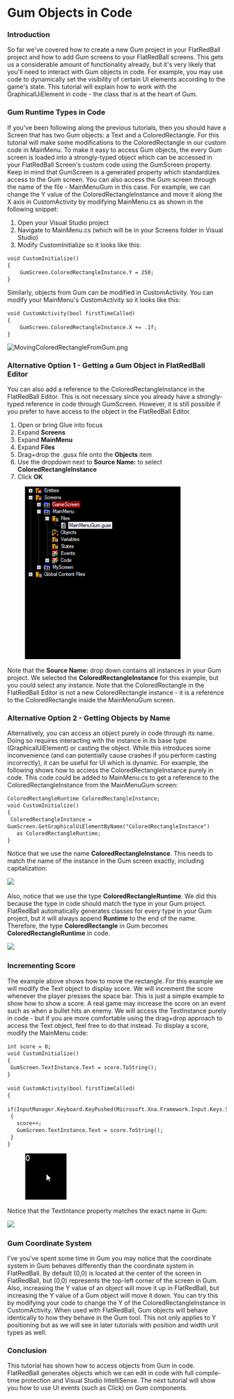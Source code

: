 # Gum Objects in Code

### Introduction

So far we've covered how to create a new Gum project in your FlatRedBall project and how to add Gum screens to your FlatRedBall screens. This gets us a considerable amount of functionality already, but it's very likely that you'll need to interact with Gum objects in code. For example, you may use code to dynamically set the visibility of certain UI elements according to the game's state. This tutorial will explain how to work with the GraphicalUiElement in code - the class that is at the heart of Gum.

### Gum Runtime Types in Code

If you've been following along the previous tutorials, then you should have a Screen that has two Gum objects: a Text and a ColoredRectangle. For this tutorial will make some modifications to the ColoredRectangle in our custom code in MainMenu. To make it easy to access Gum objects, the every Gum screen is loaded into a strongly-typed object which can be accessed in your FlatRedBall Screen's custom code using the GumScreen property. Keep in mind that GumScreen is a generated property which standardizes access to the Gum screen. You can also access the Gum screen through the name of the file - MainMenuGum in this case. For example, we can change the Y value of the ColoredRectangleInstance and move it along the X axis in CustomActivity by modifying MainMenu.cs as shown in the following snippet:

1. Open your Visual Studio project
2. Navigate to MainMenu.cs (which will be in your Screens folder in Visual Studio)
3. Modify CustomInitialize so it looks like this:

```
void CustomInitialize()
{
    GumScreen.ColoredRectangleInstance.Y = 250;
}
```

Similarly, objects from Gum can be modified in CustomActivity. You can modify your MainMenu's CustomActivity so it looks like this:

```
void CustomActivity(bool firstTimeCalled)
{
    GumScreen.ColoredRectangleInstance.X += .1f;
}
```

![MovingColoredRectangleFromGum.png](../../media/migrated\_media-MovingColoredRectangleFromGum.png)

### Alternative Option 1 - Getting a Gum Object in FlatRedBall Editor

You can also add a reference to the ColoredRectangleInstance in the FlatRedBall Editor. This is not necessary since you already have a strongly-typed reference in code through GumScreen. However, it is still possible if you prefer to have access to the object in the FlatRedBall Editor.

1. Open or bring Glue into focus
2. Expand **Screens**
3. Expand **MainMenu**
4. Expand **Files**
5. Drag+drop the .gusx file onto the **Objects** item
6. Use the dropdown next to **Source Name:** to select **ColoredRectangleInstance**
7. Click **OK**

<figure><img src="../../media/2016-01-2019-02-28_22-30-55.gif" alt=""><figcaption></figcaption></figure>

Note that the **Source Name:** drop down contains all instances in your Gum project. We selected the **ColoredRectangleInstance** for this example, but you could select any instance. Note that the ColoredRectangle in the FlatRedBall Editor is not a new ColoredRectangle instance - it is a reference to the ColoredRectangle inside the MainMenuGum screen.

### Alternative Option 2 - Getting Objects by Name

Alternatively, you can access an object purely in code through its name. Doing so requires interacting with the instance in its base type (GraphicalUiElement) or casting the object. While this introduces some inconvenience (and can potentially cause crashes if you perform casting incorrectly), it can be useful for UI which is dynamic. For example, the following shows how to acciess the ColoredRectangleInstance purely in code. This code could be added to MainMenu.cs to get a reference to the ColoredRectangleInstance from the MainMenuGum screen:

```
ColoredRectangleRuntime ColoredRectangleInstance;
void CustomInitialize()
{
 ColoredRectangleInstance = GumScreen.GetGraphicalUiElementByName("ColoredRectangleInstance")
   as ColoredRectangleRuntime;
}
```

Notice that we use the name **ColoredRectangleInstance**. This needs to match the name of the instance in the Gum screen exactly, including capitalization:

![](../../media/2021-03-img\_604b8ddb7fffd.png)

Also, notice that we use the type **ColoredRectangleRuntime**. We did this because the type in code should match the type in your Gum project. FlatRedBall automatically generates classes for every type in your Gum project, but it will always append **Runtime** to the end of the name. Therefore, the type **ColoredRectangle** in Gum becomes **ColoredRectangleRuntime** in code.

![](../../media/2021-03-img\_604b97ecbcab8.png)

### Incrementing Score

The example above shows how to move the rectangle. For this example we will modify the Text object to display score. We will increment the score whenever the player presses the space bar. This is just a simple example to show how to show a score. A real game may increase the score on an event such as when a bullet hits an enemy. We will access the TextInstance purely in code - but if you are more comfortable using the drag+drop approach to access the Text object, feel free to do that instead. To display a score, modify the MainMenu code:

```
int score = 0;
void CustomInitialize()
{
 GumScreen.TextInstance.Text = score.ToString();
}

void CustomActivity(bool firstTimeCalled)
{
 if(InputManager.Keyboard.KeyPushed(Microsoft.Xna.Framework.Input.Keys.Space))
 {
   score++;
   GumScreen.TextInstance.Text = score.ToString();
 }
}
```

<figure><img src="../../media/2016-01-2021_March_07_080847.gif" alt=""><figcaption></figcaption></figure>

Notice that the TextIntance property matches the exact name in Gum:

![](../../media/2021-03-img\_604b8fae4c068.png)

### Gum Coordinate System

I've you've spent some time in Gum you may notice that the coordinate system in Gum behaves differently than the coordinate system in FlatRedBall. By default (0,0) is located at the center of the screen in FlatRedBall, but (0,0) represents the top-left corner of the screen in Gum. Also, increasing the Y value of an object will move it up in FlatRedBall, but increasing the Y value of a Gum object will move it down. You can try this by modifying your code to change the Y of the ColoredRectangleInstance in CustomActivity. When used with FlatRedBall, Gum objects will behave identically to how they behave in the Gum tool. This not only applies to Y positioning but as we will see in later tutorials with position and width unit types as well.

### Conclusion

This tutorial has shown how to access objects from Gum in code. FlatRedBall generates objects which we can edit in code with full compile-time protection and Visual Studio IntelliSense. The next tutorial will show you how to use UI events (such as Click) on Gum components.
